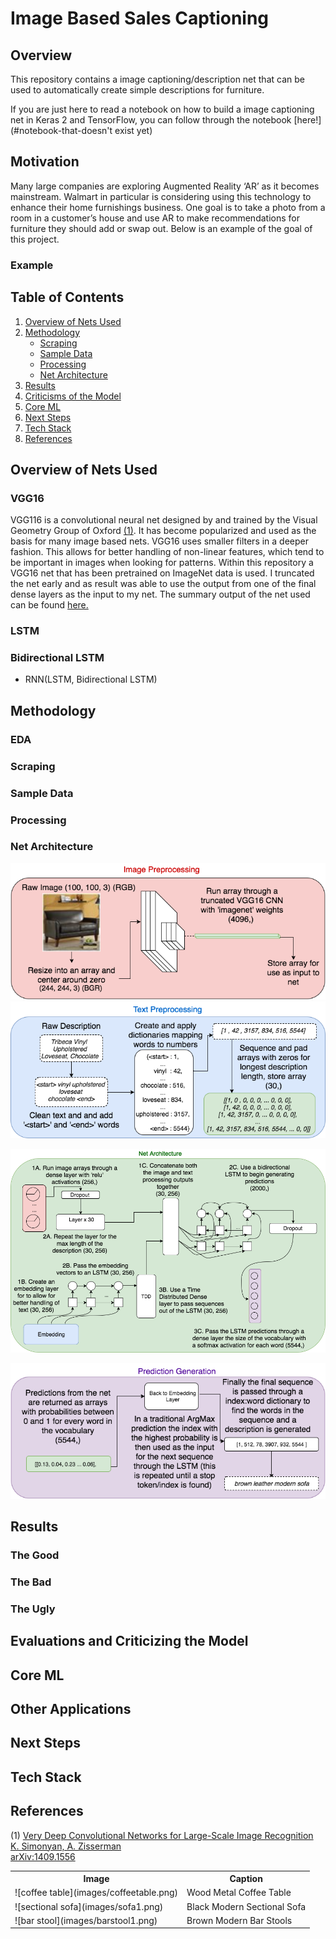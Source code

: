 
# Image Based Sales Captioning


## Overview
This repository contains a image captioning/description net that can be used to automatically create simple descriptions for furniture.

If you are just here to read a notebook on how to build a image captioning net in Keras 2 and TensorFlow, you can follow through the notebook [here!](#notebook-that-doesn't exist yet)

## Motivation

Many large companies are exploring Augmented Reality ‘AR’ as it becomes mainstream. Walmart in particular is considering using this technology to enhance their home furnishings business. One goal is to take a photo from a room in a customer’s house and use AR to make recommendations for furniture they should add or swap out. Below is an example of the goal of this project.

### Example
<table align="center">
  <tr>
    <th>Image</th>
    <th>Caption</th>
  </tr>
  <tr>
    <td>![coffee table](images/coffeetable.png)</td>
    <td>Wood Metal Coffee Table</td>
  </tr>
  <tr>
    <td>![sectional sofa](images/sofa1.png)</td>
    <td>Black Modern Sectional Sofa</td>
  </tr>
  <tr>
    <td>![bar stool](images/barstool1.png)</td>
    <td>Brown Modern Bar Stools</td>
  </tr>


## Table of Contents
1. [Overview of Nets Used](#overview-of-nets-used)
2. [Methodology](#methodology)
    * [Scraping](#scraping)
    * [Sample Data](#sample-data)
    * [Processing](#processing)
    * [Net Architecture](#net-architecture)
3. [Results](#results)
4. [Criticisms of the Model](#evaluations-and-criticizing-the-model)
5. [Core ML](#core-ml)
6. [Next Steps](#next-steps)
7. [Tech Stack](#tech-stack)
8. [References](#references)


## Overview of Nets Used
### VGG16
VGG116 is a convolutional neural net designed by and trained by the Visual Geometry Group of Oxford [(1)](#references). It has become popularized and used as the basis for many image based nets. VGG16 uses smaller filters in a deeper fashion. This allows for better handling of non-linear features, which tend to be important in images when looking for patterns. Within this repository a VGG16 net that has been pretrained on ImageNet data is used. I truncated the net early and as result was able to use the output from one of the final dense layers as the input to my net. The summary output of the net used can be found [here.](images/vgg_architecture.png)

### LSTM

### Bidirectional LSTM

* RNN(LSTM, Bidirectional LSTM)

## Methodology
### EDA
### Scraping
### Sample Data
### Processing
### Net Architecture
![predictions](images/red.png)
![predictions](images/blue.png)

![green](images/green.png)

![predictions](images/purple.png)


## Results
### The Good
### The Bad
### The Ugly

## Evaluations and Criticizing the Model
## Core ML
## Other Applications
## Next Steps
## Tech Stack
## References
 (1) [Very Deep Convolutional Networks for Large-Scale Image Recognition <br>K. Simonyan, A. Zisserman <br>arXiv:1409.1556](#https://arxiv.org/abs/1409.1556)
